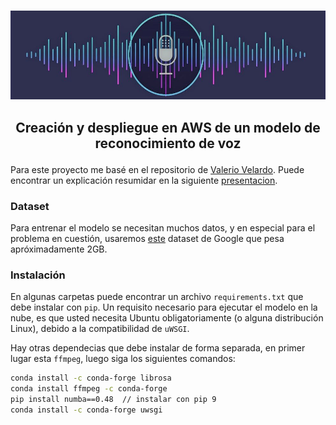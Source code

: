 

<p align="center">
    <br>
    <img src="./../assets/portada.jpeg"/>
    </a>
    <br>
</p>

<h2 align="center">
<p>Creación y despliegue en AWS de un modelo de reconocimiento de voz</p>
</h2>

Para este proyecto me basé en el repositorio de [Valerio Velardo](https://www.youtube.com/channel/UCZPFjMe1uRSirmSpznqvJfQ). Puede encontrar un explicación resumidar en la siguiente [presentacion](./presentacion.pdf).

### Dataset
Para entrenar el modelo se necesitan muchos datos, y en especial para el problema en cuestión, usaremos [este](https://ai.googleblog.com/2017/08/launching-speech-commands-dataset.html) dataset de Google que pesa apróximadamente 2GB.


### Instalación
En algunas carpetas puede encontrar un archivo `requirements.txt` que debe instalar con `pip`. Un requisito necesario para ejecutar el modelo en la nube, es que usted necesita Ubuntu obligatoriamente (o alguna distribución Linux), debido a la compatibilidad de `uWSGI`.

Hay otras dependecias que debe instalar de forma separada, en primer lugar esta `ffmpeg`, luego siga los siguientes comandos:

```bash
conda install -c conda-forge librosa
conda install ffmpeg -c conda-forge
pip install numba==0.48  // instalar con pip 9
conda install -c conda-forge uwsgi
```
